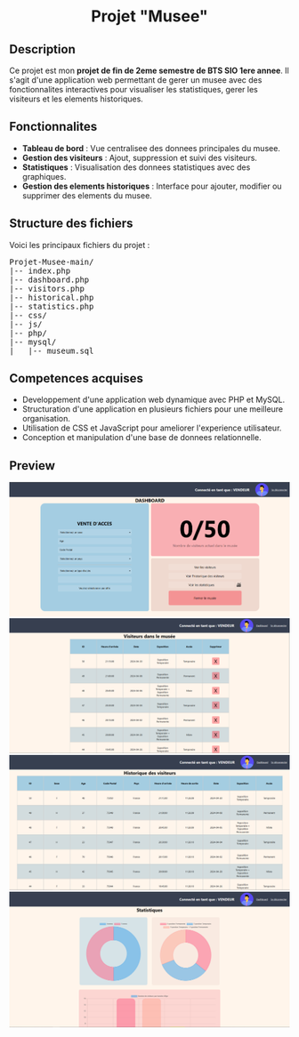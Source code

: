 <h1 align="center">Projet "Musee"</h1>

<h2>Description</h2>
<p>Ce projet est mon <strong>projet de fin de 2eme semestre de BTS SIO 1ere annee</strong>. Il s'agit d'une application web permettant de gerer un musee avec des fonctionnalites interactives pour visualiser les statistiques, gerer les visiteurs et les elements historiques.</p>

<h2>Fonctionnalites</h2>
<ul>
  <li><strong>Tableau de bord</strong> : Vue centralisee des donnees principales du musee.</li>
  <li><strong>Gestion des visiteurs</strong> : Ajout, suppression et suivi des visiteurs.</li>
  <li><strong>Statistiques</strong> : Visualisation des donnees statistiques avec des graphiques.</li>
  <li><strong>Gestion des elements historiques</strong> : Interface pour ajouter, modifier ou supprimer des elements du musee.</li>
</ul>

<h2>Structure des fichiers</h2>
<p>Voici les principaux fichiers du projet :</p>
<pre>
Projet-Musee-main/
|-- index.php
|-- dashboard.php
|-- visitors.php
|-- historical.php
|-- statistics.php
|-- css/
|-- js/
|-- php/
|-- mysql/
|   |-- museum.sql
</pre>

<h2>Competences acquises</h2>
<ul>
  <li>Developpement d'une application web dynamique avec PHP et MySQL.</li>
  <li>Structuration d'une application en plusieurs fichiers pour une meilleure organisation.</li>
  <li>Utilisation de CSS et JavaScript pour ameliorer l'experience utilisateur.</li>
  <li>Conception et manipulation d'une base de donnees relationnelle.</li>
</ul>

<h2>Preview</h2>

![Dashboard](https://raw.githubusercontent.com/francoisdcre/Projet-Musee/main/preview/dashboard.PNG)
![Liste des clients](https://raw.githubusercontent.com/francoisdcre/Projet-Musee/main/preview/clients.PNG)
![Historique des clients](https://raw.githubusercontent.com/francoisdcre/Projet-Musee/main/preview/historique.PNG)
![Statistiques](https://raw.githubusercontent.com/francoisdcre/Projet-Musee/main/preview/stats.PNG)
